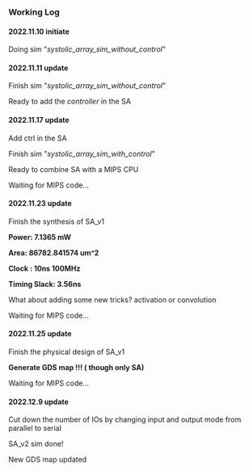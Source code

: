 ### Working Log

#### 2022.11.10 initiate

Doing sim  "*systolic_array_sim_without_control*"

#### 2022.11.11 update

Finish sim  "*systolic_array_sim_without_control*"

Ready to add the *controller* in the SA

#### 2022.11.17 update

Add ctrl in the SA

Finish sim  "*systolic_array_sim_with_control*"

Ready to combine SA with a MIPS CPU

Waiting for MIPS code...

#### 2022.11.23 update

Finish the synthesis of SA_v1 

**Power: 7.1365 mW**

**Area: 86782.841574 um^2**

**Clock : 10ns  100MHz**

**Timing Slack: 3.56ns**

What about adding some new tricks?  activation or convolution

Waiting for MIPS code... 

#### 2022.11.25 update

Finish the physical design of SA_v1

**Generate GDS map !!! ( though only SA)**

Waiting for MIPS code... 

#### 2022.12.9 update

Cut down the number of IOs by changing input and output mode from parallel to serial

SA_v2 sim done!

New GDS map updated
